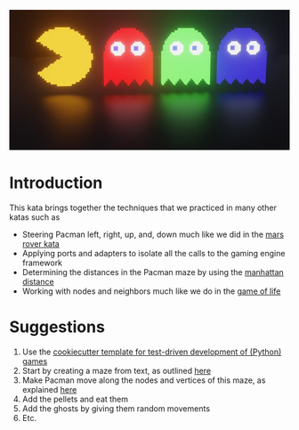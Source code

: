 ![Pacman](pacman.jpg)

# Introduction

This kata brings together the techniques that we practiced in many other katas such as

- Steering Pacman left, right, up, and, down much like we did in the [mars rover kata](../mars-rover)
- Applying ports and adapters to isolate all the calls to the gaming engine framework
- Determining the distances in the Pacman maze by using the [manhattan distance](../manhattan-distance)
- Working with nodes and neighbors much like we do in the [game of life](../game-of-life)

# Suggestions

1. Use the [cookiecutter template for test-driven development of (Python) games](https://github.com/zhendrikse/tdd/tree/master/cookiecutter)  
2. Start by creating a maze from text, as outlined [here](https://pacmancode.com/maze-basics)
3. Make Pacman move along the nodes and vertices of this maze, as explained [here](https://pacmancode.com/node-movement-part-1)
4. Add the pellets and eat them
5. Add the ghosts by giving them random movements
6. Etc.
